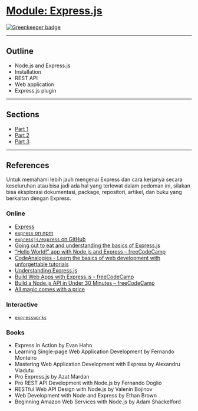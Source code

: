 # [Module: Express.js](https://gitlab.com/impactbyte-arkademy/module-expressjs)

[![Greenkeeper badge](https://badges.greenkeeper.io/impactbyte-learn/module-expressjs.svg)](https://greenkeeper.io/)

--------------------------------------------------------------------------------

## Outline

* Node.js and Express.js
* Installation
* REST API
* Web application
* Express.js plugin

--------------------------------------------------------------------------------

## Sections

* [Part 1](./1-EXPRESSJS-DASAR.md)
* [Part 2](./2-EXPRESSJS-API.md)
* [Part 3](./3-EXPRESSJS-WEB.md)

--------------------------------------------------------------------------------

## References

Untuk memahami lebih jauh mengenai Express dan cara kerjanya secara keseluruhan atau bisa jadi ada hal yang terlewat dalam pedoman ini, silakan bisa eksplorasi dokumentasi, package, repositori, artikel, dan buku yang berkaitan dengan Express.

### Online

* [Express](https://expressjs.com)
* [`express` on npm](https://www.npmjs.com/package/express)
* [`expressjs/express` on GitHub](https://github.com/expressjs/express)
* [Going out to eat and understanding the basics of Express.js](https://medium.freecodecamp.org/going-out-to-eat-and-understanding-the-basics-of-express-js-f034a029fb66)
* [“Hello World!” app with Node.js and Express – freeCodeCamp](https://medium.com/@adnanrahic/hello-world-app-with-node-js-and-express-c1eb7cfa8a30)
* [CodeAnalogies - Learn the basics of web development with unforgettable tutorials](https://www.codeanalogies.com)
* [Understanding Express.js](http://evanhahn.com/understanding-express)
* [Build Web Apps with Express.js - freeCodeCamp](https://www.freecodecamp.org/challenges/build-web-apps-with-expressjs)
* [Build a Node.js API in Under 30 Minutes – freeCodeCamp](https://medium.freecodecamp.org/building-a-simple-node-js-api-in-under-30-minutes-a07ea9e390d2)
* [All magic comes with a price](https://shapeshed.com/all-magic-comes-with-a-price)

### Interactive

* [`expressworks`](https://github.com/azat-co/expressworks)

### Books

* Express in Action by Evan Hahn
* Learning Single-page Web Application Development by Fernando Monteiro
* Mastering Web Application Development with Express by Alexandru Vladutu
* Pro Express.js by Azat Mardan
* Pro REST API Development with Node.js by Fernando Doglio
* RESTful Web API Design with Node.js by Valenin Bojinov
* Web Development with Node and Express by Ethan Brown
* Beginning Amazon Web Services with Node.js by Adam Shackelford

